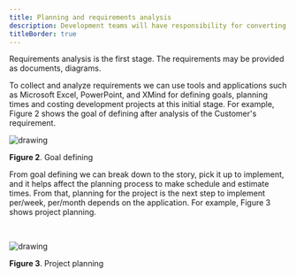 ```yaml
---
title: Planning and requirements analysis
description: Development teams will have responsibility for converting the customer's requirements into a practical design that can be implemented within the cost and time constraints and will work well on the available hardware and infrastructure.
titleBorder: true
---
```


Requirements analysis is the first stage. The requirements may be provided as documents, diagrams.  

To collect and analyze requirements we can use tools and applications such as Microsoft Excel, PowerPoint, and XMind for defining goals, planning times and costing development projects at this initial stage. For example, Figure 2 shows the goal of defining after analysis of the Customer's requirement.

<img src="/images/plan_analysis_defininggoal.png" alt="drawing" width="" height=""/><br />

**Figure 2**. Goal defining  

From goal defining we can break down to the story, pick it up to implement, and it helps affect the planning process to make schedule and estimate times. From that, planning for the project is the next step to implement per/week, per/month depends on the application. For example, Figure 3 shows project planning.

<br />

<img src="/images/planning_analysis.png" alt="drawing" width="" height=""/><br />

**Figure 3**. Project planning
